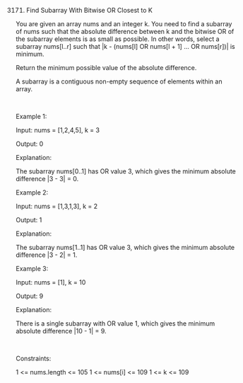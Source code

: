 3171. Find Subarray With Bitwise OR Closest to K

You are given an array nums and an integer k. You need to find a 
subarray
 of nums such that the absolute difference between k and the bitwise OR of the subarray elements is as small as possible. In other words, select a subarray nums[l..r] such that |k - (nums[l] OR nums[l + 1] ... OR nums[r])| is minimum.

Return the minimum possible value of the absolute difference.

A subarray is a contiguous non-empty sequence of elements within an array.

 

Example 1:

Input: nums = [1,2,4,5], k = 3

Output: 0

Explanation:

The subarray nums[0..1] has OR value 3, which gives the minimum absolute difference |3 - 3| = 0.

Example 2:

Input: nums = [1,3,1,3], k = 2

Output: 1

Explanation:

The subarray nums[1..1] has OR value 3, which gives the minimum absolute difference |3 - 2| = 1.

Example 3:

Input: nums = [1], k = 10

Output: 9

Explanation:

There is a single subarray with OR value 1, which gives the minimum absolute difference |10 - 1| = 9.

 

Constraints:

1 <= nums.length <= 105
1 <= nums[i] <= 109
1 <= k <= 109